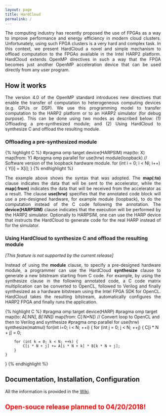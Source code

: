 ```yaml
---
layout: page
title: HardCloud
permalink: /
---
```


<p align="justify">
The computing industry has recently proposed the use of  FPGAs as a way to improve performance and energy efficiency in modern cloud clusters. Unfortunately, using such FPGA clusters  is a very hard and complex task. In this context, we present HardCloud a novel and simple mechanism to offload computation to  the FPGAs available in the  Intel HARP2 platform. HardCloud extends OpenMP directives in such a way that the FPGA becomes just another OpenMP acceleration device that can be used directly from any user program.
</p>

## How it works

<p align="justify">
The version 4.0 of the  OpenMP standard introduces new directives that
enable the transfer of  computation to heterogeneous computing devices
(e.g.  GPUs  or  DSP).  We  use this  programming  model  to  transfer
computation to the HARP2 platform or to an HARP2 simulator (for debug purpose).
This can be done using two modes as described below: (1) Offloading a pre-synthesized
module; and (2) Using HardCloud to synthesize C and offload the resulting module.
</p>

### Offloading a pre-synthesized module

{% highlight C %}
#pragma omp target device(HARPSIM) map(to: X) map(from: Y)
#pragma omp parallel for use(hrw) module(loopback)
// Software version of the loopback hardware module.
for (int i = 0; i < NI; i++) {
    Y[i] = X[i];
}
{% endhighlight %}

<p align="justify">
The example above shows the syntax that was adopted. The <b>map(:to)</b> clause indicates
the data that will be sent to the accelerator, while the <b>map(:from)</b> indicates the data that will be received from the accelerator as a result. The clause <b>use(hrw)</b> specifies that the annotated code block will use a pre-designed hardware, for example module (loopback), to do the computation instead of the C code following the annotation. The <b>device(HARPSIM)</b> clause indicates that the execution will be performed by the HARP2 simulator.
Optionally to HARPSIM, one can use the HARP device that instructs the
HardCloud to generate code for the real HARP instead of for the simulator.
</p>

### Using HardCloud to synthesize C and offload the resulting module

<p align="justify">
<i>[This feature is not supported by the current release]</i>
</p>

<p align="justify">
Instead of using the <b>module</b> clause, to specify a pre-designed hardware module, a programmer can  use the HardCloud <b>synthesize</b> clause to generate a new bitstream starting from C code. For example, by using the synthesize clause in the following annotated code,  a C code  matrix multiplication  can be converted to OpenCL, followed to Verilog and finally synthesized as a hardware bitstream using the  Intel FPGA SDK for OpenCL. HardCloud takes the resulting bitstream, automatically  configures the HARP2 FPGA and finally runs the application.
</p>

{% highlight C %}
#pragma omp target device(HARP)
#pragma omp target map(to: A[:N*N], B[:N*N]) map(from: C[:N*N])
// Convert loop to OpenCL and then to  Verilog and synthesize
#pragma omp parallel for use(hrw) synthesize(matmul)
for(int i=0; i < N; ++i) {
    for (int j = 0; j < N; ++j) {
        C[i * N + j] = 0;
        
        for (int k = 0; k < N; ++k) {
            C[i * N + j] += A[i * N + k] * B[k * N + j];
        }
    }
}
{% endhighlight %}

## Documentation, Installation, Configuration

<p align="justify">
All the information is provided in the <a href="https://github.com/omphardcloud/hardcloud/wiki">Wiki</a>.
</p>

<h2><font color="red">Open-souce release planned to 04/20/2018!</font></h2>
